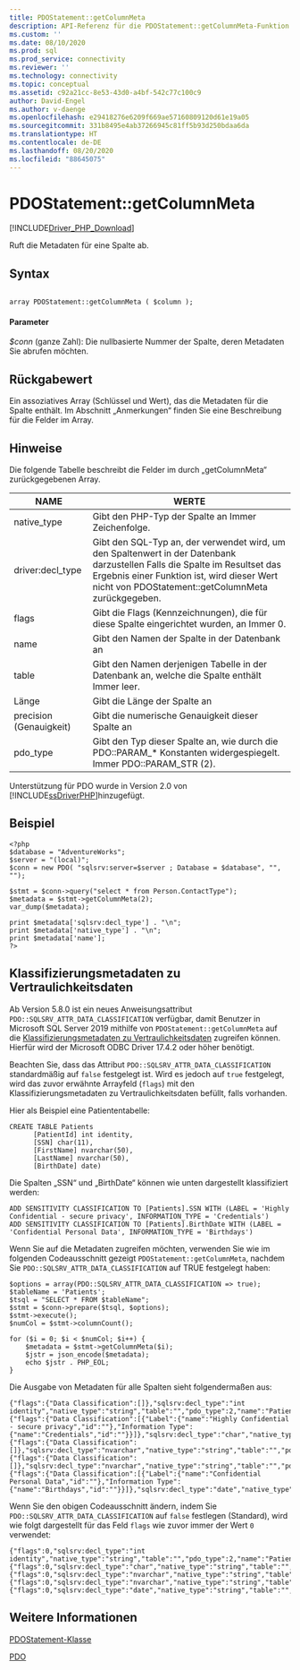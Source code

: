 ```yaml
---
title: PDOStatement::getColumnMeta
description: API-Referenz für die PDOStatement::getColumnMeta-Funktion im Microsoft PDO_SQLSRV-Treiber für PHP für SQL Server.
ms.custom: ''
ms.date: 08/10/2020
ms.prod: sql
ms.prod_service: connectivity
ms.reviewer: ''
ms.technology: connectivity
ms.topic: conceptual
ms.assetid: c92a21cc-8e53-43d0-a4bf-542c77c100c9
author: David-Engel
ms.author: v-daenge
ms.openlocfilehash: e29418276e6209f669ae57160809120d61e19a05
ms.sourcegitcommit: 331b8495e4ab37266945c81ff5b93d250bdaa6da
ms.translationtype: HT
ms.contentlocale: de-DE
ms.lasthandoff: 08/20/2020
ms.locfileid: "88645075"
---
```

# <a name="pdostatementgetcolumnmeta"></a>PDOStatement::getColumnMeta
[!INCLUDE[Driver_PHP_Download](../../includes/driver_php_download.md)]

Ruft die Metadaten für eine Spalte ab.  
  
## <a name="syntax"></a>Syntax  
  
```  
  
array PDOStatement::getColumnMeta ( $column );  
```  
  
#### <a name="parameters"></a>Parameter  
*$conn* (ganze Zahl): Die nullbasierte Nummer der Spalte, deren Metadaten Sie abrufen möchten.  
  
## <a name="return-value"></a>Rückgabewert  
Ein assoziatives Array (Schlüssel und Wert), das die Metadaten für die Spalte enthält. Im Abschnitt „Anmerkungen“ finden Sie eine Beschreibung für die Felder im Array.  
  
## <a name="remarks"></a>Hinweise  
Die folgende Tabelle beschreibt die Felder im durch „getColumnMeta“ zurückgegebenen Array.  
  
|NAME|WERTE|  
|--------|----------|  
|native_type|Gibt den PHP-Typ der Spalte an Immer Zeichenfolge.|  
|driver:decl_type|Gibt den SQL-Typ an, der verwendet wird, um den Spaltenwert in der Datenbank darzustellen Falls die Spalte im Resultset das Ergebnis einer Funktion ist, wird dieser Wert nicht von PDOStatement::getColumnMeta zurückgegeben.|  
|flags|Gibt die Flags (Kennzeichnungen), die für diese Spalte eingerichtet wurden, an Immer 0.|  
|name|Gibt den Namen der Spalte in der Datenbank an|  
|table|Gibt den Namen derjenigen Tabelle in der Datenbank an, welche die Spalte enthält Immer leer.|  
|Länge|Gibt die Länge der Spalte an|  
|precision (Genauigkeit)|Gibt die numerische Genauigkeit dieser Spalte an|  
|pdo_type|Gibt den Typ dieser Spalte an, wie durch die PDO::PARAM_* Konstanten widergespiegelt. Immer PDO::PARAM_STR (2).|  
  
Unterstützung für PDO wurde in Version 2.0 von [!INCLUDE[ssDriverPHP](../../includes/ssdriverphp_md.md)]hinzugefügt.  
  
## <a name="example"></a>Beispiel  
  
```  
<?php  
$database = "AdventureWorks";  
$server = "(local)";  
$conn = new PDO( "sqlsrv:server=$server ; Database = $database", "", "");  
  
$stmt = $conn->query("select * from Person.ContactType");  
$metadata = $stmt->getColumnMeta(2);  
var_dump($metadata);  
  
print $metadata['sqlsrv:decl_type'] . "\n";  
print $metadata['native_type'] . "\n";  
print $metadata['name'];  
?>  
```  
  
## <a name="sensitivity-data-classification-metadata"></a>Klassifizierungsmetadaten zu Vertraulichkeitsdaten

Ab Version 5.8.0 ist ein neues Anweisungsattribut `PDO::SQLSRV_ATTR_DATA_CLASSIFICATION` verfügbar, damit Benutzer in Microsoft SQL Server 2019 mithilfe von `PDOStatement::getColumnMeta` auf die [Klassifizierungsmetadaten zu Vertraulichkeitsdaten](https://docs.microsoft.com/sql/relational-databases/security/sql-data-discovery-and-classification?view=sql-server-ver15&tabs=t-sql#subheading-4) zugreifen können. Hierfür wird der Microsoft ODBC Driver 17.4.2 oder höher benötigt.

Beachten Sie, dass das Attribut `PDO::SQLSRV_ATTR_DATA_CLASSIFICATION` standardmäßig auf `false` festgelegt ist. Wird es jedoch auf `true` festgelegt, wird das zuvor erwähnte Arrayfeld (`flags`) mit den Klassifizierungsmetadaten zu Vertraulichkeitsdaten befüllt, falls vorhanden. 

Hier als Beispiel eine Patiententabelle:

```
CREATE TABLE Patients 
      [PatientId] int identity,
      [SSN] char(11),
      [FirstName] nvarchar(50),
      [LastName] nvarchar(50),
      [BirthDate] date)
```

Die Spalten „SSN“ und „BirthDate“ können wie unten dargestellt klassifiziert werden:

```
ADD SENSITIVITY CLASSIFICATION TO [Patients].SSN WITH (LABEL = 'Highly Confidential - secure privacy', INFORMATION_TYPE = 'Credentials')
ADD SENSITIVITY CLASSIFICATION TO [Patients].BirthDate WITH (LABEL = 'Confidential Personal Data', INFORMATION_TYPE = 'Birthdays')
```

Wenn Sie auf die Metadaten zugreifen möchten, verwenden Sie wie im folgenden Codeausschnitt gezeigt `PDOStatement::getColumnMeta`, nachdem Sie `PDO::SQLSRV_ATTR_DATA_CLASSIFICATION` auf TRUE festgelegt haben:

```
$options = array(PDO::SQLSRV_ATTR_DATA_CLASSIFICATION => true);
$tableName = 'Patients';
$tsql = "SELECT * FROM $tableName";
$stmt = $conn->prepare($tsql, $options);
$stmt->execute();
$numCol = $stmt->columnCount();

for ($i = 0; $i < $numCol; $i++) {
    $metadata = $stmt->getColumnMeta($i);
    $jstr = json_encode($metadata);
    echo $jstr . PHP_EOL;
}
```

Die Ausgabe von Metadaten für alle Spalten sieht folgendermaßen aus:

```
{"flags":{"Data Classification":[]},"sqlsrv:decl_type":"int identity","native_type":"string","table":"","pdo_type":2,"name":"PatientId","len":10,"precision":0}
{"flags":{"Data Classification":[{"Label":{"name":"Highly Confidential - secure privacy","id":""},"Information Type":{"name":"Credentials","id":""}}]},"sqlsrv:decl_type":"char","native_type":"string","table":"","pdo_type":2,"name":"SSN","len":11,"precision":0}
{"flags":{"Data Classification":[]},"sqlsrv:decl_type":"nvarchar","native_type":"string","table":"","pdo_type":2,"name":"FirstName","len":50,"precision":0}
{"flags":{"Data Classification":[]},"sqlsrv:decl_type":"nvarchar","native_type":"string","table":"","pdo_type":2,"name":"LastName","len":50,"precision":0}
{"flags":{"Data Classification":[{"Label":{"name":"Confidential Personal Data","id":""},"Information Type":{"name":"Birthdays","id":""}}]},"sqlsrv:decl_type":"date","native_type":"string","table":"","pdo_type":2,"name":"BirthDate","len":10,"precision":0}
```

Wenn Sie den obigen Codeausschnitt ändern, indem Sie `PDO::SQLSRV_ATTR_DATA_CLASSIFICATION` auf `false` festlegen (Standard), wird wie folgt dargestellt für das Feld `flags` wie zuvor immer der Wert `0` verwendet:

```
{"flags":0,"sqlsrv:decl_type":"int identity","native_type":"string","table":"","pdo_type":2,"name":"PatientId","len":10,"precision":0}
{"flags":0,"sqlsrv:decl_type":"char","native_type":"string","table":"","pdo_type":2,"name":"SSN","len":11,"precision":0}
{"flags":0,"sqlsrv:decl_type":"nvarchar","native_type":"string","table":"","pdo_type":2,"name":"FirstName","len":50,"precision":0}
{"flags":0,"sqlsrv:decl_type":"nvarchar","native_type":"string","table":"","pdo_type":2,"name":"LastName","len":50,"precision":0}
{"flags":0,"sqlsrv:decl_type":"date","native_type":"string","table":"","pdo_type":2,"name":"BirthDate","len":10,"precision":0}
```

      
## <a name="see-also"></a>Weitere Informationen  
[PDOStatement-Klasse](../../connect/php/pdostatement-class.md)

[PDO](https://php.net/manual/book.pdo.php)  
  
